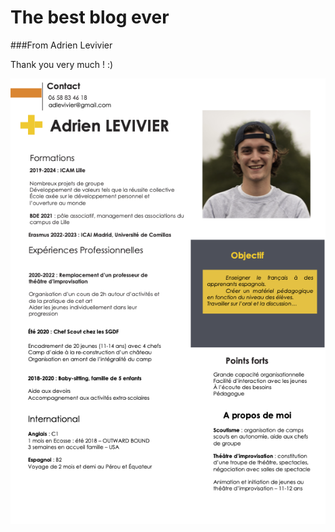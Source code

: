 # The best blog ever 

###From Adrien Levivier 

Thank you very much ! :)

![CV of Adrien in French (sorry)](/CV_Adrien_Levivier_ICAI.png)
